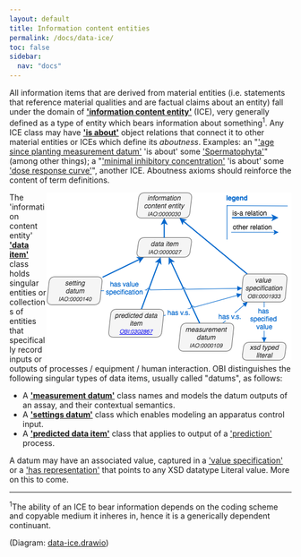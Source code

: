 ```yaml
---
layout: default
title: Information content entities
permalink: /docs/data-ice/
toc: false
sidebar:
  nav: "docs"
---
```


All information items that are derived from material entities (i.e. statements that reference material qualities and are factual claims about an entity) fall under the domain of **['information content entity'](http://purl.obolibrary.org/obo/IAO_0000030)** (ICE), very generally defined as a type of entity which bears information about something<sup>1</sup>.  Any ICE class may have **['is about'](http://purl.obolibrary.org/obo/IAO_0000136)** object relations that connect it to other material entities or ICEs which define its _aboutness_.  Examples: an "['age since planting measurement datum'](http://purl.obolibrary.org/obo/OBI_0001156) 'is about' some ['Spermatophyta'](http://purl.obolibrary.org/obo/NCBITaxon_58024)" (among other things); a "['minimal inhibitory concentration'](http://purl.obolibrary.org/obo/OBI_0001514) 'is about' some ['dose response curve'](http://purl.obolibrary.org/obo/OBI_0001172)", another ICE.  Aboutness axioms should reinforce the content of term definitions.  

<img align="right" src="/assets/images/docs/data-ice/data_ice_branch.png">

The 'information content entity' **['data item'](http://purl.obolibrary.org/obo/IAO_0000027)** class holds singular entities or collections of entities that specifically record inputs or outputs of processes / equipment / human interaction. OBI distinguishes the following singular types of data items, usually called "datums", as follows:

* A **['measurement datum'](http://purl.obolibrary.org/obo/IAO_0000109)** class names and models the datum outputs of an assay, and their contextual semantics. 
* A **['settings datum'](http://purl.obolibrary.org/obo/IAO_0000140)** class which enables modeling an apparatus control input.
* A **['predicted data item'](http://purl.obolibrary.org/obo/OBI_0302867)** class that applies to output of a ['prediction'](http://purl.obolibrary.org/obo/OBI_0302910) process.

A datum may have an associated value, captured in a ['value specification'](http://purl.obolibrary.org/obo/OBI_0001933) or a ['has representation'](http://purl.obolibrary.org/obo/OBI_0002815) that points to any XSD datatype Literal value. More on this to come.

***
<sup>1</sup>The ability of an ICE to bear information depends on the coding scheme and copyable medium it inheres in, hence it is a generically dependent continuant.

(Diagram: [data-ice.drawio](https://www.draw.io/#Uhttps%3A%2F%2Fobi-ontology.org%2Fassets%2Fimages%2Fdocs%2Fdata-ice%2Fdata-ice.drawio))

